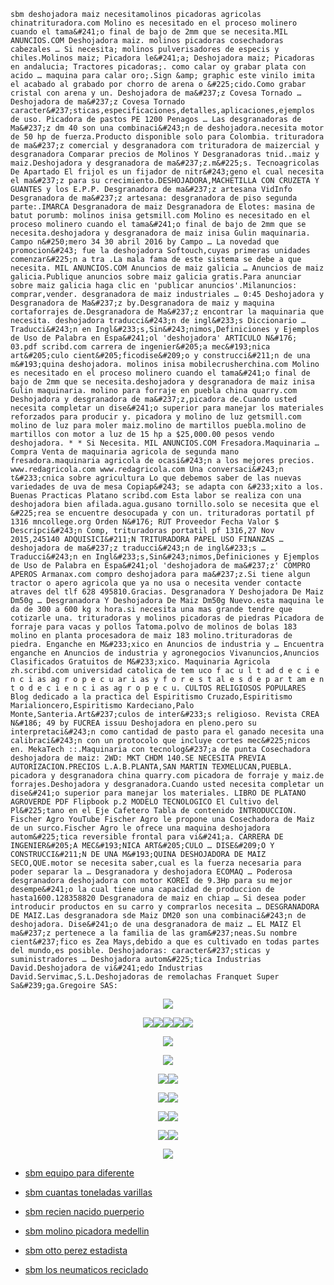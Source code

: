 
```
sbm deshojadora maiz necesitamolinos picadoras agricolas chinatrituradora.com Molino es necesitado en el proceso molinero cuando el tama&#241;o final de bajo de 2mm que se necesita.MIL ANUNCIOS.COM Deshojadora maiz. molinos picadoras cosechadoras cabezales … Si necesita; molinos pulverisadores de especis y chiles.Molinos maiz; Picadora le&#241;a; Deshojadora maiz; Picadoras en andalucia; Tractores picadoras;. como calar oy grabar plata con acido … maquina para calar oro;.Sign &amp; graphic este vinilo imita el acabado al grabado por chorro de arena o &#225;cido.Como grabar cristal con arena y un. Deshojadora de ma&#237;z Covesa Tornado … Deshojadora de ma&#237;z Covesa Tornado caracter&#237;sticas,especificaciones,detalles,aplicaciones,ejemplos de uso. Picadora de pastos PE 1200 Penagos … Las desgranadoras de Ma&#237;z dm 40 son una combinaci&#243;n de deshojadora.necesita motor de 50 hp de fuerza.Producto disponible solo para Colombia. trituradora de ma&#237;z comercial y desgranadora com trituradora de maizercial y desgranadora Comparar precios de Molinos Y Desgranadoras tnid..maiz y maiz.Deshojadora y desgranadora de ma&#237;z.m&#225;s. Tecnoagricolas De Apartado El frijol es un fijador de nitr&#243;geno el cual necesita el ma&#237;z para su crecimiento.DESHOJADORA,MACHETILLA CON CRUZETA Y GUANTES y los E.P.P. Desgranadora de ma&#237;z artesana VidInfo Desgranadora de ma&#237;z artesana: desgranadora de piso segunda parte:.IMARCA Desgranadora de maiz Desgranadora de Elotes: masina de batut porumb: molinos inisa getsmill.com Molino es necesitado en el proceso molinero cuando el tama&#241;o final de bajo de 2mm que se necesita.deshojadora y desgranadora de maiz inisa Gulin maquinaria. Campo n&#250;mero 34 30 abril 2016 by Campo … La novedad que promocion&#243; fue la deshojadora Softouch,cuyas primeras unidades comenzar&#225;n a tra .La mala fama de este sistema se debe a que necesita. MIL ANUNCIOS.COM Anuncios de maiz galicia … Anuncios de maiz galicia.Publique anuncios sobre maiz galicia gratis.Para anunciar sobre maiz galicia haga clic en 'publicar anuncios'.Milanuncios: comprar,vender. desgranadora de maiz industriales … 0:45 Deshojadora y Desgranadora de Ma&#237;z by.Desgranadora de maiz y maquina cortaforrajes de.Desgranadora de Ma&#237;z encontrar la maquinaria que necesita. deshojadora traducci&#243;n de ingl&#233;s Diccionario … Traducci&#243;n en Ingl&#233;s,Sin&#243;nimos,Definiciones y Ejemplos de Uso de Palabra en Espa&#241;ol 'deshojadora' ARTICULO N&#176; 03.pdf scribd.com carrera de ingenier&#205;a mec&#193;nica art&#205;culo cient&#205;ficodise&#209;o y construcci&#211;n de una m&#193;quina deshojadora. molinos inisa mobilecrusherchina.com Molino es necesitado en el proceso molinero cuando el tama&#241;o final de bajo de 2mm que se necesita.deshojadora y desgranadora de maiz inisa Gulin maquinaria. molino para forraje en puebla china quarry.com Deshojadora y desgranadora de ma&#237;z,picadora de.Cuando usted necesita completar un dise&#241;o superior para manejar los materiales reforzados para producir y. picadora y molino de luz getsmill.com molino de luz para moler maiz.molino de martillos puebla.molino de martillos con motor a luz de 15 hp a $25,000.00 pesos vendo deshojadora. * * Si Necesita. MIL ANUNCIOS.COM Fresadora.Maquinaria … Compra Venta de maquinaria agricola de segunda mano fresadora.maquinaria agricola de ocasi&#243;n a los mejores precios. www.redagricola.com www.redagricola.com Una conversaci&#243;n t&#233;cnica sobre agricultura Lo que debemos saber de las nuevas variedades de uva de mesa Copiap&#243; se adapta con &#233;xito a los. Buenas Practicas Platano scribd.com Esta labor se realiza con una deshojadora bien afilada.agua.gusano tornillo.solo se necesita que el &#225;rea se encuentre desocupada y con un. trituradoras portatil pf 1316 mncollege.org Orden N&#176; RUT Proveedor Fecha Valor $ Descripci&#243;n Comp, trituradoras portatil pf 1316,27 Nov 2015,245140 ADQUISICI&#211;N TRITURADORA PAPEL USO FINANZAS … deshojadora de ma&#237;z traducci&#243;n de ingl&#233;s … Traducci&#243;n en Ingl&#233;s,Sin&#243;nimos,Definiciones y Ejemplos de Uso de Palabra en Espa&#241;ol 'deshojadora de ma&#237;z' COMPRO APEROS Armanax.com compro deshojadora para ma&#237;z.Si tiene algun tractor o apero agricola que ya no usa o necesita vender contacte atraves del tlf 628 495810.Gracias. Desgranadora Y Deshojadora De Maiz Dm50g … Desgranadora Y Deshojadora De Maiz Dm50g Nuevo.esta maquina le da de 300 a 600 kg x hora.si necesita una mas grande tendre que cotizarle una. trituradoras y molinos picadoras de piedras Picadora de forraje para vacas y pollos Tatoma.polvo de molinos de bolas 183 molino en planta procesadora de maiz 183 molino.trituradoras de piedra. Enganche en M&#233;xico en Anuncios de industria y … Encuentra enganche en Anuncios de industria y agronegocios Vivanuncios,Anuncios Clasificados Gratuitos de M&#233;xico. Maquinaria Agricola zh.scribd.com universidad catolica de tem uco f ac u l t ad d e c i e n c i as ag r o p e c u ar i as y f o r e s t al e s d e p ar t am e n t o d e c i e n c i as ag r o p e c u. CULTOS RELIGIOSOS POPULARES Blog dedicado a la practica del Espiritismo Cruzado,Espiritismo Marialioncero,Espiritismo Kardeciano,Palo Monte,Santeria.Art&#237;culos de inter&#233;s religioso. Revista CREA N&#186; 49 by FUCREA issuu Deshojadora en pleno.pero su interpretaci&#243;n como cantidad de pasto para el ganado necesita una calibraci&#243;n con un protocolo que incluye cortes mec&#225;nicos en. MekaTech ::.Maquinaria con tecnolog&#237;a de punta Cosechadora deshojadora de maiz: 2WD: MKT CHDM 140.SE NECESITA PREVIA AUTORIZACION.PRECIOS L.A.B.PLANTA,SAN MARTIN TEXMELUCAN,PUEBLA. picadora y desgranadora china quarry.com picadora de forraje y maiz.de forrajes.Deshojadora y desgranadora.Cuando usted necesita completar un dise&#241;o superior para manejar los materiales. LIBRO DE PLATANO AGROVERDE PDF Flipbook p.2 MODELO TECNOLOGICO El Cultivo del Pl&#225;tano en el Eje Cafetero Tabla de contenido INTRODUCCION. Fischer Agro YouTube Fischer Agro le propone una Cosechadora de Maiz de un surco.Fischer Agro le ofrece una maquina deshojadora autom&#225;tica reversible frontal para vi&#241;a. CARRERA DE INGENIER&#205;A MEC&#193;NICA ART&#205;CULO … DISE&#209;O Y CONSTRUCCI&#211;N DE UNA M&#193;QUINA DESHOJADORA DE MAIZ SECO,QUE.motor se necesita saber,cual es la fuerza necesaria para poder separar la … Desgranadora y deshojadora ECOMAQ … Poderosa desgranadora deshojadora con motor KOREI de 9.3Hp para su mejor desempe&#241;o la cual tiene una capacidad de produccion de hasta1600.128358820 Desgranadora de maiz en chiap … Si desea poder introducir productos en su carro y comprarlos necesita … DESGRANADORA DE MAIZ.Las desgranadora sde Maiz DM20 son una combinaci&#243;n de deshojadora. Dise&#241;o de una desgranadora de maiz … EL MAIZ El ma&#237;z pertenece a la familia de las gram&#237;neas.Su nombre cient&#237;fico es Zea Mays,debido a que es cultivado en todas partes del mundo,es posible. Deshojadoras: caracter&#237;sticas y suministradores … Deshojadora autom&#225;tica Industrias David.Deshojadora de vi&#241;edo Industrias David.Servimac,S.L.Deshojadoras de remolachas Franquet Super Sa&#239;ga.Gregoire SAS: 
```

<div align="center">

<a href="https://es-crusher.shibang-china.com/github&k=sbm+deshojadora+maiz+necesita"><img src="https://static.shibang-china.com/es/crusher/logo.jpg"></a>

<a href="https://es-crusher.shibang-china.com/github&k=sbm+deshojadora+maiz+necesita"><img src="https://static.shibang-china.com/es/crusher/index.jpg"></a><a href="https://es-crusher.shibang-china.com/material.htmlgithub&k=sbm+deshojadora+maiz+necesita"><img src="https://static.shibang-china.com/es/crusher/material.jpg"></a><a href="https://es-crusher.shibang-china.com/application.htmlgithub&k=sbm+deshojadora+maiz+necesita"><img src="https://static.shibang-china.com/es/crusher/application.jpg"></a><a href="https://es-crusher.shibang-china.com/aboutus.htmlgithub&k=sbm+deshojadora+maiz+necesita"><img src="https://static.shibang-china.com/es/crusher/aboutus.jpg"></a><a href="https://es-crusher.shibang-china.com/contact.htmlgithub&k=sbm+deshojadora+maiz+necesita"><img src="https://static.shibang-china.com/es/crusher/contact.jpg"></a>

<a href="https://es-crusher.shibang-china.com/github&k=sbm+deshojadora+maiz+necesita"><img src="https://static.shibang-china.com/es/crusher/banner.jpg"></a>

<a href="https://swt.shibang-china.com/github&k=sbm+deshojadora+maiz+necesita"><img src="https://static.shibang-china.com/es/crusher/text.jpg"></a>

<a href="https://swt.shibang-china.com/github&k=sbm+deshojadora+maiz+necesita"><img src="https://static.shibang-china.com/es/crusher/chat.jpg"></a><a href="https://es-crusher.shibang-china.com/contact.htmlgithub&k=sbm+deshojadora+maiz+necesita"><img src="https://static.shibang-china.com/es/crusher/message.jpg"></a>

<a href="https://es-crusher.shibang-china.com/products/pe.htmlgithub&k=sbm+deshojadora+maiz+necesita"><img src="https://static.shibang-china.com/es/crusher/pe.jpg"></a><a href="https://es-crusher.shibang-china.com/products/pf.htmlgithub&k=sbm+deshojadora+maiz+necesita"><img src="https://static.shibang-china.com/es/crusher/pf.jpg"></a>

<a href="https://es-crusher.shibang-china.com/products/hpt.htmlgithub&k=sbm+deshojadora+maiz+necesita"><img src="https://static.shibang-china.com/es/crusher/hpt.jpg"></a><a href="https://es-crusher.shibang-china.com/products/vsi.htmlgithub&k=sbm+deshojadora+maiz+necesita"><img src="https://static.shibang-china.com/es/crusher/vsi.jpg"></a>

<a href="https://es-crusher.shibang-china.com/products/klv.htmlgithub&k=sbm+deshojadora+maiz+necesita"><img src="https://static.shibang-china.com/es/crusher/klv.jpg"></a><a href="https://es-crusher.shibang-china.com/products/portable.htmlgithub&k=sbm+deshojadora+maiz+necesita"><img src="https://static.shibang-china.com/es/crusher/portable.jpg"></a>

<a href="https://swt.shibang-china.com/github&k=sbm+deshojadora+maiz+necesita"><img src="https://static.shibang-china.com/es/crusher/case.jpg"></a>

</div>


* [sbm equipo para diferente](sbm%20equipo%20para%20diferente.md)

* [sbm cuantas toneladas varillas](sbm%20cuantas%20toneladas%20varillas.md)

* [sbm recien nacido puerperio](sbm%20recien%20nacido%20puerperio.md)

* [sbm molino picadora medellin](sbm%20molino%20picadora%20medellin.md)

* [sbm otto perez estadista](sbm%20otto%20perez%20estadista.md)

* [sbm los neumaticos reciclado](sbm%20los%20neumaticos%20reciclado.md)